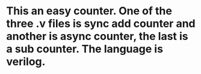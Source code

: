 # This an easy counter. One of the three .v files is sync add counter and another is async counter, the last is a sub counter. The language is verilog.
